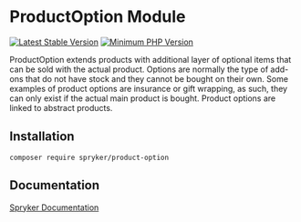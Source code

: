 # ProductOption Module
[![Latest Stable Version](https://poser.pugx.org/spryker/product-option/v/stable.svg)](https://packagist.org/packages/spryker/product-option)
[![Minimum PHP Version](https://img.shields.io/badge/php-%3E%3D%208.1-8892BF.svg)](https://php.net/)

ProductOption extends products with additional layer of optional items that can be sold with the actual product. Options are normally the type of add-ons that do not have stock and they cannot be bought on their own. Some examples of product options are insurance or gift wrapping, as such, they can only exist if the actual main product is bought. Product options are linked to abstract products.

## Installation

```
composer require spryker/product-option
```

## Documentation

[Spryker Documentation](https://docs.spryker.com)

